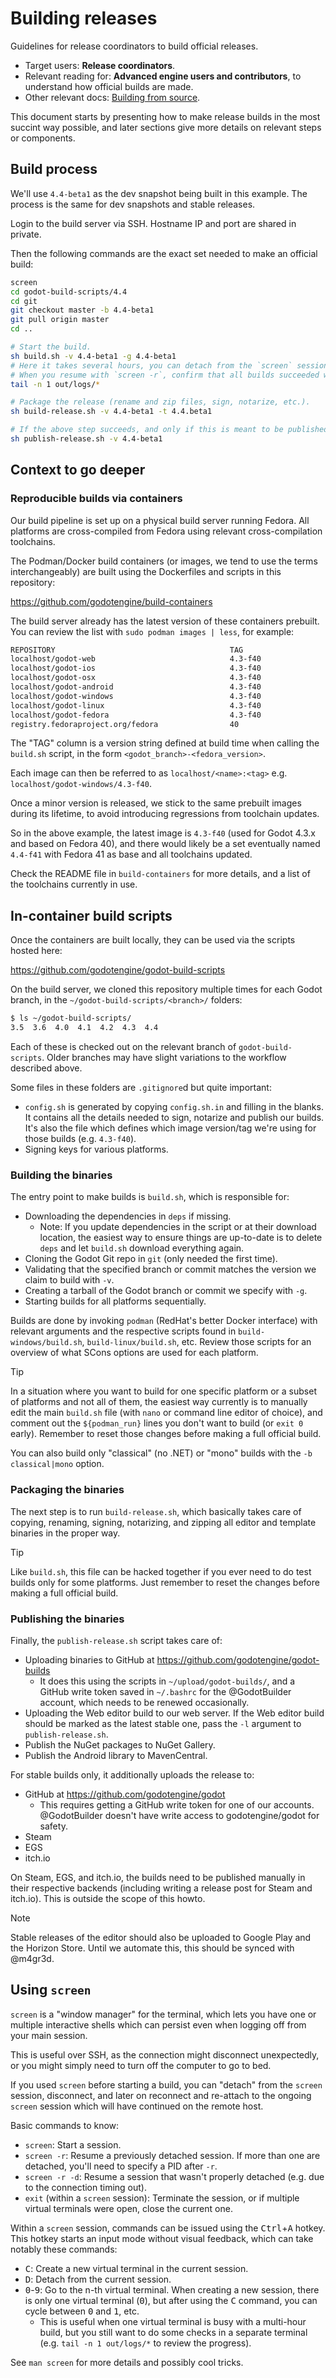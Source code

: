 # Building releases

Guidelines for release coordinators to build official releases.

- Target users: **Release coordinators**.
- Relevant reading for: **Advanced engine users and contributors**, to understand how official builds are made.
- Other relevant docs: [Building from source](https://docs.godotengine.org/en/latest/contributing/development/compiling/).

This document starts by presenting how to make release builds in the most succint way possible, and later sections give more details on relevant steps or components.

## Build process

We'll use `4.4-beta1` as the dev snapshot being built in this example. The process is the same for dev snapshots and stable releases.

Login to the build server via SSH. Hostname IP and port are shared in private.

Then the following commands are the exact set needed to make an official build:

```bash
screen
cd godot-build-scripts/4.4
cd git
git checkout master -b 4.4-beta1
git pull origin master
cd ..

# Start the build.
sh build.sh -v 4.4-beta1 -g 4.4-beta1
# Here it takes several hours, you can detach from the `screen` session with 'Ctrl+A' then 'D'.
# When you resume with `screen -r`, confirm that all builds succeeded with:
tail -n 1 out/logs/*

# Package the release (rename and zip files, sign, notarize, etc.).
sh build-release.sh -v 4.4-beta1 -t 4.4.beta1

# If the above step succeeds, and only if this is meant to be published officially:
sh publish-release.sh -v 4.4-beta1
```

## Context to go deeper

### Reproducible builds via containers

Our build pipeline is set up on a physical build server running Fedora. All platforms are cross-compiled from Fedora using relevant cross-compilation toolchains.

The Podman/Docker build containers (or images, we tend to use the terms interchangeably) are built using the Dockerfiles and scripts in this repository:

https://github.com/godotengine/build-containers

The build server already has the latest version of these containers prebuilt. You can review the list with `sudo podman images | less`, for example:

```bash
REPOSITORY                                       TAG                      IMAGE ID      CREATED        SIZE
localhost/godot-web                              4.3-f40                  ff11195607d6  4 months ago   2.42 GB
localhost/godot-ios                              4.3-f40                  a6d60e6ad94a  4 months ago   5.49 GB
localhost/godot-osx                              4.3-f40                  e82d7cc9a7af  4 months ago   4.78 GB
localhost/godot-android                          4.3-f40                  5b6d3f00e1b4  4 months ago   4.29 GB
localhost/godot-windows                          4.3-f40                  0e4d07925ffe  4 months ago   2.46 GB
localhost/godot-linux                            4.3-f40                  1b4e60457cee  4 months ago   2.8 GB
localhost/godot-fedora                           4.3-f40                  5244d1fe13e6  4 months ago   1.01 GB
registry.fedoraproject.org/fedora                40                       e442870eb306  4 months ago   233 MB
```

The "TAG" column is a version string defined at build time when calling the `build.sh` script, in the form `<godot_branch>-<fedora_version>`.

Each image can then be referred to as `localhost/<name>:<tag>` e.g. `localhost/godot-windows/4.3-f40`.

Once a minor version is released, we stick to the same prebuilt images during its lifetime, to avoid introducing regressions from toolchain updates.

So in the above example, the latest image is `4.3-f40` (used for Godot 4.3.x and based on Fedora 40), and there would likely be a set eventually named `4.4-f41` with Fedora 41 as base and all toolchains updated.

Check the README file in `build-containers` for more details, and a list of the toolchains currently in use.

## In-container build scripts

Once the containers are built locally, they can be used via the scripts hosted here:

https://github.com/godotengine/godot-build-scripts

On the build server, we cloned this repository multiple times for each Godot branch, in the `~/godot-build-scripts/<branch>/` folders:

```bash
$ ls ~/godot-build-scripts/
3.5  3.6  4.0  4.1  4.2  4.3  4.4
```

Each of these is checked out on the relevant branch of `godot-build-scripts`. Older branches may have slight variations to the workflow described above.

Some files in these folders are `.gitignore`d but quite important:
- `config.sh` is generated by copying `config.sh.in` and filling in the blanks. It contains all the details needed to sign, notarize and publish our builds. It's also the file which defines which image version/tag we're using for those builds (e.g. `4.3-f40`).
- Signing keys for various platforms.

### Building the binaries

The entry point to make builds is `build.sh`, which is responsible for:
- Downloading the dependencies in `deps` if missing.
  * Note: If you update dependencies in the script or at their download location, the easiest way to ensure things are up-to-date is to delete `deps` and let `build.sh` download everything again.
- Cloning the Godot Git repo in `git` (only needed the first time).
- Validating that the specified branch or commit matches the version we claim to build with `-v`.
- Creating a tarball of the Godot branch or commit we specify with `-g`.
- Starting builds for all platforms sequentially.

Builds are done by invoking `podman` (RedHat's better Docker interface) with relevant arguments and the respective scripts found in `build-windows/build.sh`, `build-linux/build.sh`, etc. Review those scripts for an overview of what SCons options are used for each platform.

> [!TIP]
> In a situation where you want to build for one specific platform or a subset of platforms and not all of them, the easiest way currently is to manually edit the main `build.sh` file (with `nano` or command line editor of choice), and comment out the `${podman_run}` lines you don't want to build (or `exit 0` early). Remember to reset those changes before making a full official build.
>
> You can also build only "classical" (no .NET) or "mono" builds with the `-b classical|mono` option.

### Packaging the binaries

The next step is to run `build-release.sh`, which basically takes care of copying, renaming, signing, notarizing, and zipping all editor and template binaries in the proper way.

> [!TIP]
> Like `build.sh`, this file can be hacked together if you ever need to do test builds only for some platforms. Just remember to reset the changes before making a full official build.

### Publishing the binaries

Finally, the `publish-release.sh` script takes care of:

- Uploading binaries to GitHub at https://github.com/godotengine/godot-builds
  * It does this using the scripts in `~/upload/godot-builds/`, and a GitHub write token saved in `~/.bashrc` for the @GodotBuilder account, which needs to be renewed occasionally.
- Uploading the Web editor build to our web server. If the Web editor build should be marked as the latest stable one, pass the `-l` argument to `publish-release.sh`.
- Publish the NuGet packages to NuGet Gallery.
- Publish the Android library to MavenCentral.

For stable builds only, it additionally uploads the release to:
- GitHub at https://github.com/godotengine/godot
  * This requires getting a GitHub write token for one of our accounts. @GodotBuilder doesn't have write access to godotengine/godot for safety.
- Steam
- EGS
- itch.io

On Steam, EGS, and itch.io, the builds need to be published manually in their respective backends (including writing a release post for Steam and itch.io). This is outside the scope of this howto.

> [!NOTE]
> Stable releases of the editor should also be uploaded to Google Play and the Horizon Store. Until we automate this, this should be synced with @m4gr3d.

## Using `screen`

`screen` is a "window manager" for the terminal, which lets you have one or multiple interactive shells which can persist even when logging off from your main session.

This is useful over SSH, as the connection might disconnect unexpectedly, or you might simply need to turn off the computer to go to bed.

If you used `screen` before starting a build, you can "detach" from the `screen` session, disconnect, and later on reconnect and re-attach to the ongoing `screen` session which will have continued on the remote host.

Basic commands to know:
- `screen`: Start a session.
- `screen -r`: Resume a previously detached session. If more than one are detached, you'll need to specify a PID after `-r`.
- `screen -r -d`: Resume a session that wasn't properly detached (e.g. due to the connection timing out).
- `exit` (within a `screen` session): Terminate the session, or if multiple virtual terminals were open, close the current one.

Within a `screen` session, commands can be issued using the <kbd>Ctrl</kbd>+<kbd>A</kbd> hotkey. This hotkey starts an input mode without visual feedback, which can take notably these commands:
- <kbd>C</kbd>: Create a new virtual terminal in the current session.
- <kbd>D</kbd>: Detach from the current session.
- <kbd>0</kbd>-<kbd>9</kbd>: Go to the n-th virtual terminal. When creating a new session, there is only one virtual terminal (<kbd>0</kbd>), but after using the <kbd>C</kbd> command, you can cycle between <kbd>0</kbd> and <kbd>1</kbd>, etc.
  * This is useful when one virtual terminal is busy with a multi-hour build, but you still want to do some checks in a separate terminal (e.g. `tail -n 1 out/logs/*` to review the progress).

See `man screen` for more details and possibly cool tricks.
